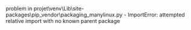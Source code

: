 problem in projet\venv\Lib\site-packages\pip\_vendor\packaging\_manylinux.py - ImportError: attempted relative import with no known parent package
